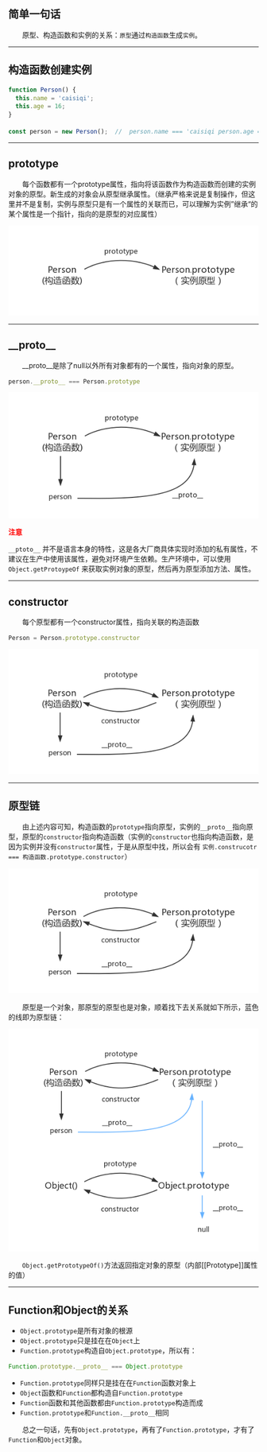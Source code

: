 ## **简单一句话**

&emsp;&emsp;原型、构造函数和实例的关系：`原型`通过`构造函数`生成`实例`。

---
## **构造函数创建实例**
```js
function Person() {
  this.name = 'caisiqi';
  this.age = 16;
}

const person = new Person();  //  person.name === 'caisiqi person.age === 16
```
---
## **prototype**
&emsp;&emsp;每个函数都有一个prototype属性，指向将该函数作为构造函数而创建的实例对象的原型。新生成的对象会从原型继承属性。（继承严格来说是复制操作，但这里并不是复制，实例与原型只是有一个属性的关联而已，可以理解为实例”继承“的某个属性是一个指针，指向的是原型的对应属性）

![avatar](./prototype/prototype.png)

---
## **\_\_proto\_\_**
&emsp;&emsp;__proto__是除了null以外所有对象都有的一个属性，指向对象的原型。
```js
person.__proto__ === Person.prototype
```
![avatar](./prototype/proto.png)

<font color="red">**注意**</font>

`__ptoto__` 并不是语言本身的特性，这是各大厂商具体实现时添加的私有属性，不建议在生产中使用该属性，避免对环境产生依赖。生产环境中，可以使用 `Object.getProtoypeOf` 来获取实例对象的原型，然后再为原型添加方法、属性。

---
## **constructor**
&emsp;&emsp;每个原型都有一个constructor属性，指向关联的构造函数
```js
Person = Person.prototype.constructor
```
![avatar](./prototype/prototype1.png)

---
## **原型链**

&emsp;&emsp;由上述内容可知，构造函数的`prototype`指向原型，实例的`__proto__`指向原型，原型的`constructor`指向构造函数（实例的`constructor`也指向构造函数，是因为实例并没有`constructor`属性，于是从原型中找，所以会有  `实例.construcotr === 构造函数.prototype.constructor`）

![avatar](./prototype/prototype1.png)

&emsp;&emsp;原型是一个对象，那原型的原型也是对象，顺着找下去关系就如下所示，蓝色的线即为原型链：

![avatar](./prototype/prototype2.png)

&emsp;&emsp;`Object.getPrototypeOf()`方法返回指定对象的原型（内部[[Prototype]]属性的值）

---
## **Function和Object的关系**

- `Object.prototype`是所有对象的根源
- `Object.prototype`只是挂在在`Object`上
- `Function.prototype`构造自`Object.prototype`，所以有：
```js
Function.prototype.__proto__ === Object.prototype
```
- `Function.prototype`同样只是挂在在`Function`函数对象上
- `Object`函数和`Function`都构造自`Function.prototype`
- `Function`函数和其他函数都由`Function.prototype`构造而成
- `Function.prototype`和`Function.__proto__`相同

&emsp;&emsp;总之一句话，先有`Object.prototype`，再有了`Function.prototype`，才有了`Function`和`Object`对象。
